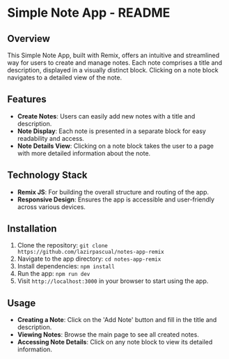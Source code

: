 # Simple Note App - README

## Overview

This Simple Note App, built with Remix, offers an intuitive and streamlined way for users to create and manage notes. Each note comprises a title and description, displayed in a visually distinct block. Clicking on a note block navigates to a detailed view of the note.

## Features

- **Create Notes**: Users can easily add new notes with a title and description.
- **Note Display**: Each note is presented in a separate block for easy readability and access.
- **Note Details View**: Clicking on a note block takes the user to a page with more detailed information about the note.

## Technology Stack

- **Remix JS**: For building the overall structure and routing of the app.
- **Responsive Design**: Ensures the app is accessible and user-friendly across various devices.

## Installation

1. Clone the repository: `git clone https://github.com/lazirpascual/notes-app-remix`
2. Navigate to the app directory: `cd notes-app-remix`
3. Install dependencies: `npm install`
4. Run the app: `npm run dev`
5. Visit `http://localhost:3000` in your browser to start using the app.

## Usage

- **Creating a Note**: Click on the 'Add Note' button and fill in the title and description.
- **Viewing Notes**: Browse the main page to see all created notes.
- **Accessing Note Details**: Click on any note block to view its detailed information.
